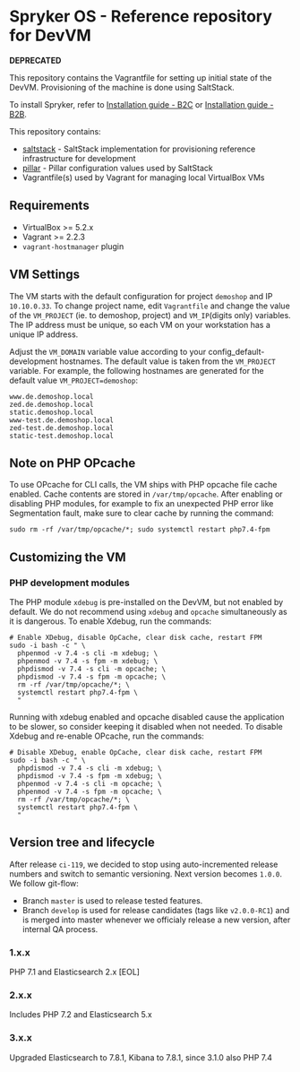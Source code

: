 # Spryker OS - Reference repository for DevVM

**DEPRECATED** 

This repository contains the Vagrantfile for setting up initial state of the DevVM. Provisioning of the machine is done using SaltStack.

To install Spryker, refer to [Installation guide - B2C](https://documentation.spryker.com/docs/en/b2c-demo-shop-installation-mac-os-or-linux-with-devvm) or [Installation guide - B2B](https://documentation.spryker.com/docs/en/installation-guide-b2b).

This repository contains:
 - [saltstack](saltstack) - SaltStack implementation for provisioning reference infrastructure for development
 - [pillar](pillar) - Pillar configuration values used by SaltStack
 - Vagrantfile(s) used by Vagrant for managing local VirtualBox VMs

## Requirements
 - VirtualBox >= 5.2.x
 - Vagrant >= 2.2.3
 - `vagrant-hostmanager` plugin

## VM Settings
The VM starts with the default configuration for project `demoshop` and IP `10.10.0.33`.
To change project name, edit `Vagrantfile` and change the value of
the `VM_PROJECT` (ie. to demoshop, project) and `VM_IP`(digits only) variables. The IP address must
be unique, so each VM on your workstation has a unique IP address.

Adjust the `VM_DOMAIN` variable value according to your config_default-development hostnames. 
The default value is taken from the `VM_PROJECT` variable. For example, the following hostnames 
are generated for the default value `VM_PROJECT=demoshop`:
```
www.de.demoshop.local
zed.de.demoshop.local
static.demoshop.local
www-test.de.demoshop.local
zed-test.de.demoshop.local
static-test.demoshop.local
```

## Note on PHP OPcache
To use OPcache for CLI calls, the VM ships with PHP opcache file cache enabled. Cache contents are stored in `/var/tmp/opcache`. After enabling or disabling PHP modules, for example to fix an unexpected PHP error like Segmentation fault, make sure to clear cache by running the command:
```
sudo rm -rf /var/tmp/opcache/*; sudo systemctl restart php7.4-fpm
```

## Customizing the VM

### PHP development modules
The PHP module `xdebug` is pre-installed on the DevVM, but not enabled by default.
We do not recommend using `xdebug` and `opcache` simultaneously as it is dangerous.
To enable Xdebug, run the commands:
```
# Enable XDebug, disable OpCache, clear disk cache, restart FPM
sudo -i bash -c " \
  phpenmod -v 7.4 -s cli -m xdebug; \
  phpenmod -v 7.4 -s fpm -m xdebug; \
  phpdismod -v 7.4 -s cli -m opcache; \
  phpdismod -v 7.4 -s fpm -m opcache; \
  rm -rf /var/tmp/opcache/*; \
  systemctl restart php7.4-fpm \
  "
```

Running with xdebug enabled and opcache disabled cause the application to be slower, so consider
keeping it disabled when not needed. To disable Xdebug and re-enable OPcache, run the commands:
```
# Disable XDebug, enable OpCache, clear disk cache, restart FPM
sudo -i bash -c " \
  phpdismod -v 7.4 -s cli -m xdebug; \
  phpdismod -v 7.4 -s fpm -m xdebug; \
  phpenmod -v 7.4 -s cli -m opcache; \
  phpenmod -v 7.4 -s fpm -m opcache; \
  rm -rf /var/tmp/opcache/*; \
  systemctl restart php7.4-fpm \
  "
```


## Version tree and lifecycle
After release `ci-119`, we decided to stop using auto-incremented release numbers and switch to semantic versioning. Next version becomes `1.0.0`.
We follow git-flow:
* Branch `master` is used to release tested features.
* Branch `develop` is used for release candidates (tags like `v2.0.0-RC1`) and is merged into master whenever we officialy release a new version, after internal QA process.


### 1.x.x
PHP 7.1 and Elasticsearch 2.x [EOL]

### 2.x.x
Includes PHP 7.2 and Elasticsearch 5.x

### 3.x.x
Upgraded Elasticsearch to 7.8.1, Kibana to 7.8.1, since 3.1.0 also PHP 7.4
